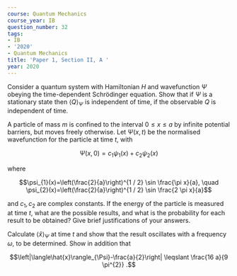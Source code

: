 ```yaml
---
course: Quantum Mechanics
course_year: IB
question_number: 32
tags:
- IB
- '2020'
- Quantum Mechanics
title: 'Paper 1, Section II, A '
year: 2020
---
```




Consider a quantum system with Hamiltonian $H$ and wavefunction $\Psi$ obeying the time-dependent Schrödinger equation. Show that if $\Psi$ is a stationary state then $\langle Q\rangle_{\Psi}$ is independent of time, if the observable $Q$ is independent of time.

A particle of mass $m$ is confined to the interval $0 \leqslant x \leqslant a$ by infinite potential barriers, but moves freely otherwise. Let $\Psi(x, t)$ be the normalised wavefunction for the particle at time $t$, with

$$\Psi(x, 0)=c_{1} \psi_{1}(x)+c_{2} \psi_{2}(x)$$

where

$$\psi_{1}(x)=\left(\frac{2}{a}\right)^{1 / 2} \sin \frac{\pi x}{a}, \quad \psi_{2}(x)=\left(\frac{2}{a}\right)^{1 / 2} \sin \frac{2 \pi x}{a}$$

and $c_{1}, c_{2}$ are complex constants. If the energy of the particle is measured at time $t$, what are the possible results, and what is the probability for each result to be obtained? Give brief justifications of your answers.

Calculate $\langle\hat{x}\rangle_{\Psi}$ at time $t$ and show that the result oscillates with a frequency $\omega$, to be determined. Show in addition that

$$\left|\langle\hat{x}\rangle_{\Psi}-\frac{a}{2}\right| \leqslant \frac{16 a}{9 \pi^{2}} .$$